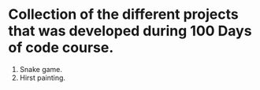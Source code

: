 # Collection of the different projects that was developed during 100 Days of code course.
1. Snake game.
2. Hirst painting.
